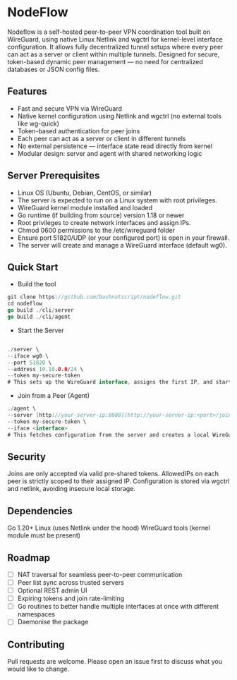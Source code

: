 # NodeFlow 
Nodeflow is a self-hosted peer-to-peer VPN coordination tool built on WireGuard, using native Linux Netlink and wgctrl for kernel-level interface configuration. It allows fully decentralized tunnel setups where every peer can act as a server or client within multiple tunnels. Designed for secure, token-based dynamic peer management — no need for centralized databases or JSON config files.

## Features

- Fast and secure VPN via WireGuard
- Native kernel configuration using Netlink and wgctrl (no external tools like wg-quick)
- Token-based authentication for peer joins
- Each peer can act as a server or client in different tunnels
- No external persistence — interface state read directly from kernel
- Modular design: server and agent with shared networking logic

## Server Prerequisites

- Linux OS (Ubuntu, Debian, CentOS, or similar)
- The server is expected to run on a Linux system with root privileges.
- WireGuard kernel module installed and loaded
- Go runtime (if building from source) version 1.18 or newer
- Root privileges to create network interfaces and assign IPs.
- Chmod 0600 permissions to the /etc/wireguard folder
- Ensure port 51820/UDP (or your configured port) is open in your firewall.
- The server will create and manage a WireGuard interface (default wg0).

## Quick Start

- Build the tool

```go
git clone https://github.com/bashnotscript/nodeflow.git
cd nodeflow
go build ./cli/server
go build ./cli/agent
```

- Start the Server

```go

./server \
--iface wg0 \
--port 51820 \
--address 10.10.0.0/24 \
--token my-secure-token
# This sets up the WireGuard interface, assigns the first IP, and starts the listener for peer joins.
```

- Join from a Peer (Agent)

```go
./agent \
--server [http://your-server-ip:8080](http://your-server-ip:<port>/join) \
--token my-secure-token \
--iface <interface>
# This fetches configuration from the server and creates a local WireGuard interface accordingly.
```

## Security

Joins are only accepted via valid pre-shared tokens.
AllowedIPs on each peer is strictly scoped to their assigned IP.
Configuration is stored via wgctrl and netlink, avoiding insecure local storage.

## Dependencies

Go 1.20+
Linux (uses Netlink under the hood)
WireGuard tools (kernel module must be present)

## Roadmap

- [ ]  NAT traversal for seamless peer-to-peer communication
- [ ]  Peer list sync across trusted servers
- [ ]  Optional REST admin UI
- [ ]  Expiring tokens and join rate-limiting
- [ ]  Go routines to better handle multiple interfaces at once with different namespaces
- [ ]  Daemonise the package

## Contributing

Pull requests are welcome. Please open an issue first to discuss what you would like to change.
